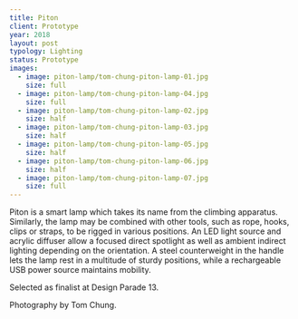 ```yaml
---
title: Piton
client: Prototype
year: 2018
layout: post
typology: Lighting
status: Prototype
images:
  - image: piton-lamp/tom-chung-piton-lamp-01.jpg
    size: full
  - image: piton-lamp/tom-chung-piton-lamp-04.jpg
    size: full    
  - image: piton-lamp/tom-chung-piton-lamp-02.jpg
    size: half
  - image: piton-lamp/tom-chung-piton-lamp-03.jpg
    size: half
  - image: piton-lamp/tom-chung-piton-lamp-05.jpg
    size: half
  - image: piton-lamp/tom-chung-piton-lamp-06.jpg
    size: half
  - image: piton-lamp/tom-chung-piton-lamp-07.jpg
    size: full                             
---
```


Piton is a smart lamp which takes its name from the climbing apparatus. Similarly, the lamp may be combined with other tools, such as rope, hooks, clips or straps, to be rigged in various positions. An LED light source and acrylic diffuser allow a focused direct spotlight as well as ambient indirect lighting depending on the orientation. A steel counterweight
in the handle lets the lamp rest in a multitude of sturdy positions, while a rechargeable
USB power source maintains mobility.

Selected as finalist at Design Parade 13.

Photography by Tom Chung.
